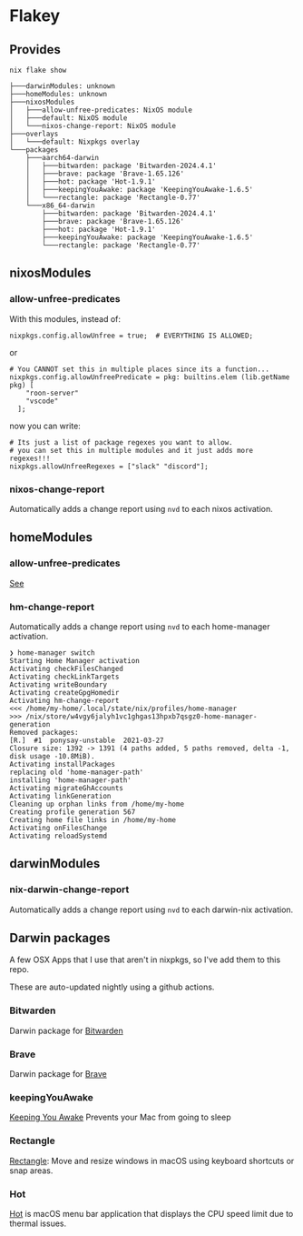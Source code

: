 # Flakey

## Provides

`nix flake show`

```
├───darwinModules: unknown
├───homeModules: unknown
├───nixosModules
│   ├───allow-unfree-predicates: NixOS module
│   ├───default: NixOS module
│   └───nixos-change-report: NixOS module
├───overlays
│   └───default: Nixpkgs overlay
└───packages
    ├───aarch64-darwin
    │   ├───bitwarden: package 'Bitwarden-2024.4.1'
    │   ├───brave: package 'Brave-1.65.126'
    │   ├───hot: package 'Hot-1.9.1'
    │   ├───keepingYouAwake: package 'KeepingYouAwake-1.6.5'
    │   └───rectangle: package 'Rectangle-0.77'
    └───x86_64-darwin
        ├───bitwarden: package 'Bitwarden-2024.4.1'
        ├───brave: package 'Brave-1.65.126'
        ├───hot: package 'Hot-1.9.1'
        ├───keepingYouAwake: package 'KeepingYouAwake-1.6.5'
        └───rectangle: package 'Rectangle-0.77'
```

## nixosModules 
### allow-unfree-predicates

With this modules, instead of:

```
nixpkgs.config.allowUnfree = true;  # EVERYTHING IS ALLOWED;
```

or 

```
# You CANNOT set this in multiple places since its a function...
nixpkgs.config.allowUnfreePredicate = pkg: builtins.elem (lib.getName pkg) [
    "roon-server"
    "vscode"
  ];
```

now you can write:

```
# Its just a list of package regexes you want to allow.  
# you can set this in multiple modules and it just adds more regexes!!!
nixpkgs.allowUnfreeRegexes = ["slack" "discord"];
```

### nixos-change-report

Automatically adds a change report using `nvd` to each nixos activation.

## homeModules
### allow-unfree-predicates
[See](#allow-unfree-predicates)

### hm-change-report

Automatically adds a change report using `nvd` to each home-manager activation.

```
❯ home-manager switch
Starting Home Manager activation
Activating checkFilesChanged
Activating checkLinkTargets
Activating writeBoundary
Activating createGpgHomedir
Activating hm-change-report
<<< /home/my-home/.local/state/nix/profiles/home-manager
>>> /nix/store/w4vgy6jalyh1vc1ghgas13hpxb7qsgz0-home-manager-generation
Removed packages:
[R.]  #1  ponysay-unstable  2021-03-27
Closure size: 1392 -> 1391 (4 paths added, 5 paths removed, delta -1, disk usage -10.8MiB).
Activating installPackages
replacing old 'home-manager-path'
installing 'home-manager-path'
Activating migrateGhAccounts
Activating linkGeneration
Cleaning up orphan links from /home/my-home
Creating profile generation 567
Creating home file links in /home/my-home
Activating onFilesChange
Activating reloadSystemd
```

## darwinModules
### nix-darwin-change-report

Automatically adds a change report using `nvd` to each darwin-nix activation.

## Darwin packages

A few OSX Apps that I use that aren't in nixpkgs, so I've add them to this repo.

These are auto-updated nightly using a github actions.

### Bitwarden

Darwin package for [Bitwarden](bitwarden.com/)

### Brave

Darwin package for [Brave](https://brave.com/)

### keepingYouAwake

[Keeping You Awake](https://keepingyouawake.app/)  Prevents your Mac from going to sleep

### Rectangle

[Rectangle](https://rectangleapp.com/): Move and resize windows in macOS using keyboard shortcuts or snap areas.

### Hot

[Hot](https://xs-labs.com/en/apps/hot/overview/)  is macOS menu bar application that displays the CPU speed limit due to thermal issues. 
